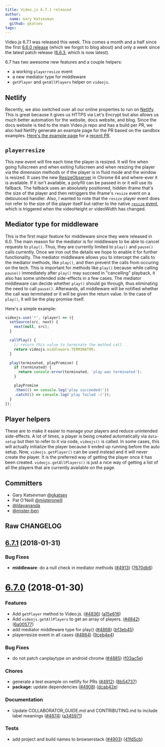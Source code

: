 ```yaml
---
title: Video.js 6.7.1 released
author:
  name: Gary Katsevman
  github: gkatsev
tags:
---
```

Video.js 6.7.1 was released this week. This comes a month and a half since the first [6.6.0 release][6.6.0] (which we forgot to blog about) and only a week since the latest patch release ([6.6.3][], which is now latest).

6.7 has two awesome new features and a couple helpers:
- a working `playerresize` event
- a new mediator type for middleware
- `getPlayer` and `getAllPlayers` helper on `videojs`.

## Netlify

Recently, we also switched over all our online properties to run on [Netlify][]. This is great because it gives us HTTPS via Let's Encrypt but also allows us much better automation for the website, docs website, and blog. Since the docs website is tied to the main Video.js repo and has a build per PR, we also had Netlify generate an example page for the PR based on the sandbox examples. [Here's the example page][example] for a [recent PR][].

## `playerresize`

This new event will fire each time the player is resized. It will fire when going fullscreen and when exiting fullscreen and when resizing the player via the dimension methods or if the player is in fluid mode and the window is resized.
It uses the new [ResizeObserver][] in Chrome 64 and where-ever it is available. If it isn't available, a polyfill can be passed in or it will use its fallback. The fallback uses an absolutely positioned, hidden iframe that's the size of the player and then retriggers the iframe's `resize` event on a debounced handler.
Also, I wanted to note that the `resize` player event does not refer to the size of the player itself but rather to the native [`resize` event][resize], which is triggered when the videoHeight or videoWidth has changed.

## Mediator type for middleware

This is the first major feature for middleware since they were released in 6.0. The  main reason for the mediator is for middleware to be able to cancel requests to `play()`. Thus, they are currently limited to `play()` and `pause()` calls currently. Once we iron out the details we hope to enable it for further functionality.
The mediator middleware allows you to intercept the calls to the mediator methods, like `play()`, and then prevent the calls from occuring on the tech. This is important for methods like `play()` because while calling `pause()` immediately after `play()` may succeed in "cancelling" playback, it also has some unitended side-effects in a few cases. The mediator middleware can decide whether `play()` should go through, thus eliminating the need to call `pause()`. Afterwards, all middleware will be notified whether the call was terminated or it will be given the return value. In the case of `play()`, it will be the play promise itself.

Here's a simple example:
```js
videojs.use('*', (player) => ({
  setSource(src, next) {
    next(null, src);
  }

  callPlay() {
    // return this value to terminate the method call
    return videojs.middleware.TERMINATOR;
  }

  play(terminated, playPromise) {
    if (terminated) {
      return console.error(terminated, 'play was terminated');
    }

    playPromise
    .then(() => console.log('play succeeded!'))
    .catch(() => console.log('play failed :('));
  }
});
```

## Player helpers

These are to make it easier to manage your players and reduce unintended side-effects. A lot of times, a player is being created automatically via `data-setup` but then to refer to it via code, `videojs()` is called. In some cases, this will actually initialize the player because it ended up running before the auto setup. Now, `videojs.getPlayer()` can be used instead and it will never create the player. It is the preferred way of getting the player once it has been created.
`videojs.getAllPlayers()` is just a nice way of getting a list of all the players that are currently available on the page.

## Committers
* Gary Katsevman [@gkatsev][gkatsev]
* Pat O'Neill [@misteroneill][misteroneill]
* [@ldayananda][ldayananda]
* [@mister-ben][mister-ben]

## Raw CHANGELOG

<a name="6.7.1"></a>
## [6.7.1](https://github.com/videojs/video.js/compare/v6.7.0...v6.7.1) (2018-01-31)

### Bug Fixes
* **middleware**: do a null check in mediator methods ([#4913](https://github.com/videojs/video.js/issues/4913)) ([7670db6](https://github.com/videojs/video.js/commit/7670db6))

<a name="6.7.0"></a>
# [6.7.0](https://github.com/videojs/video.js/compare/v6.6.3...v6.7.0) (2018-01-30)

### Features

* Add `getPlayer` method to Video.js. ([#4836](https://github.com/videojs/video.js/issues/4836)) ([a15e616](https://github.com/videojs/video.js/commit/a15e616))
* Add `videojs.getAllPlayers` to get an array of players. ([#4842](https://github.com/videojs/video.js/issues/4842)) ([6a00577](https://github.com/videojs/video.js/commit/6a00577))
* add mediator middleware type for play() ([#4868](https://github.com/videojs/video.js/issues/4868)) ([bf3eb45](https://github.com/videojs/video.js/commit/bf3eb45))
* playerresize event in all cases ([#4864](https://github.com/videojs/video.js/issues/4864)) ([9ceb4e4](https://github.com/videojs/video.js/commit/9ceb4e4))

### Bug Fixes

* do not patch canplaytype on android chrome ([#4885](https://github.com/videojs/video.js/issues/4885)) ([f03ac5e](https://github.com/videojs/video.js/commit/f03ac5e))

### Chores

* generate a test example on netlify for PRs ([#4912](https://github.com/videojs/video.js/issues/4912)) ([8b54737](https://github.com/videojs/video.js/commit/8b54737))
* **package:** update dependencies ([#4908](https://github.com/videojs/video.js/issues/4908)) ([dcab42e](https://github.com/videojs/video.js/commit/dcab42e))

### Documentation

* Update COLLABORATOR_GUIDE.md and CONTRIBUTING.md to include label meanings ([#4874](https://github.com/videojs/video.js/issues/4874)) ([a345971](https://github.com/videojs/video.js/commit/a345971))

### Tests

* add project and build names to browserstack ([#4903](https://github.com/videojs/video.js/issues/4903)) ([41fd5cb](https://github.com/videojs/video.js/commit/41fd5cb))


[6.6.3]: https://github.com/videojs/video.js/releases/tag/v6.6.3
[6.6.0]: https://github.com/videojs/video.js/releases/tag/v6.6.0
[ResizeObserver]: https://github.com/WICG/ResizeObserver
[Netlify]: https://www.netlify.com/
[example]: https://deploy-preview-4916--videojs-docs.netlify.com/test-example/
[recent PR]: https://github.com/videojs/video.js/pull/4916
[gkatsev]: https://github.com/gkatsev
[misteroneill]: https://github.com/misteroneill
[mister-ben]: https://github.com/mister-ben
[ldayananda]: https://github.com/ldayananda
[resize]: https://html.spec.whatwg.org/multipage/media.html#event-media-resize
